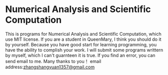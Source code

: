 # Numerical Analysis and Scientific Computation
This is programs for Numerical Analysis and Scientific Computation, which use MIT license.
If you are a student in QueenMary, I think you should do it by yourself. Because you have good start for learning programming, you have the ability to complish your work.
I will submit some programs writtern by myself, which I can't guarnteen it is true. If you find an error, you can send email to me. Many thanks to you！
email address:zhangshangyuan1357@gmail.com

